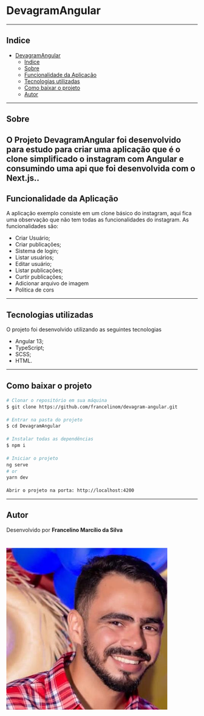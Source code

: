 # DevagramAngular

---

## Indice

- [DevagramAngular](#DevagramAngular)
  - [Indice](#indice)
  - [Sobre](#sobre)
  - [Funcionalidade da Aplicação](#funcionalidade-da-aplicação)
  - [Tecnologias utilizadas](#tecnologias-utilizadas)
  - [Como baixar o projeto](#como-baixar-o-projeto)
  - [Autor](#autor)
  
---

## Sobre

O Projeto **DevagramAngular** foi desenvolvido para estudo para criar uma aplicação que é o clone simplificado o instagram com Angular e consumindo uma api que foi desenvolvida com o Next.js..
---

## Funcionalidade da Aplicação

A aplicação exemplo consiste em um clone básico do instagram, aqui fica uma observação que não tem todas as funcionalidades do instagram. As funcionalidades são:
- Criar Usuário;
- Criar publicações;
- Sistema de login;
- Listar usuários;
- Editar usuário;
- Listar publicações;
- Curtir publicações;
- Adicionar arquivo de imagem
- Politica de cors

---
## Tecnologias utilizadas 

O projeto foi desenvolvido utilizando as seguintes tecnologias
- Angular 13;
- TypeScript;
- SCSS;
- HTML.

---

## Como baixar o projeto

```bash
# Clonar o repositório em sua máquina 
$ git clone https://github.com/francelinom/devagram-angular.git

# Entrar na pasta do projeto 
$ cd DevagramAngular

# Instalar todas as dependências 
$ npm i

# Iniciar o projeto 
ng serve
# or
yarn dev

Abrir o projeto na porta: http://localhost:4200
```

---
## Autor

Desenvolvido por **Francelino Marcílio da Silva** 
<h1>
  <img src="src/assets/imagens/eumesmo.jpg">
</h1>

